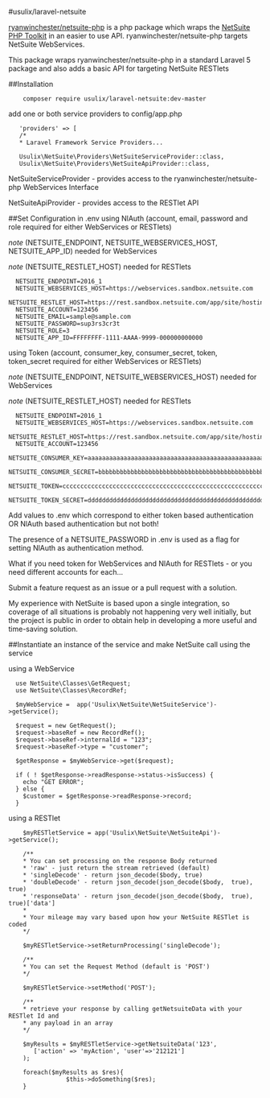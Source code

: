 #usulix/laravel-netsuite

[ryanwinchester/netsuite-php](https://github.com/ryanwinchester/netsuite-php) is a php package which 
wraps the [NetSuite PHP Toolkit](http://www.netsuite.com/portal/developers/resources/suitetalk-sample-applications.shtml)
in an easier to use API. ryanwinchester/netsuite-php targets NetSuite WebServices.
 
This package wraps ryanwinchester/netsuite-php in a standard Laravel 5 package and also adds a basic
API for targeting NetSuite RESTlets

##Installation

```
    composer require usulix/laravel-netsuite:dev-master
```

add one or both service providers to config/app.php

```
   'providers' => [
   /*
   * Laravel Framework Service Providers...
   
   Usulix\NetSuite\Providers\NetSuiteServiceProvider::class,
   Usulix\NetSuite\Providers\NetSuiteApiProvider::class,
```

NetSuiteServiceProvider - provides access to the ryanwinchester/netsuite-php WebServices 
Interface 

NetSuiteApiProvider - provides access to the RESTlet API

##Set Configuration in .env
  using NlAuth (account, email, password and role required for either WebServices or RESTlets)
  
  _note_ (NETSUITE_ENDPOINT, NETSUITE_WEBSERVICES_HOST, NETSUITE_APP_ID) needed for WebServices
  
  _note_ (NETSUITE_RESTLET_HOST) needed for RESTlets
  
```
  NETSUITE_ENDPOINT=2016_1 
  NETSUITE_WEBSERVICES_HOST=https://webservices.sandbox.netsuite.com
  NETSUITE_RESTLET_HOST=https://rest.sandbox.netsuite.com/app/site/hosting/restlet.nl
  NETSUITE_ACCOUNT=123456
  NETSUITE_EMAIL=sample@sample.com
  NETSUITE_PASSWORD=sup3rs3cr3t
  NETSUITE_ROLE=3
  NETSUITE_APP_ID=FFFFFFFF-1111-AAAA-9999-000000000000
```

using Token (account, consumer_key, consumer_secret, token, token_secret required for either WebServices or RESTlets)
  
  _note_ (NETSUITE_ENDPOINT, NETSUITE_WEBSERVICES_HOST) needed for WebServices
  
  _note_ (NETSUITE_RESTLET_HOST) needed for RESTlets
  
```
  NETSUITE_ENDPOINT=2016_1 
  NETSUITE_WEBSERVICES_HOST=https://webservices.sandbox.netsuite.com
  NETSUITE_RESTLET_HOST=https://rest.sandbox.netsuite.com/app/site/hosting/restlet.nl
  NETSUITE_ACCOUNT=123456
  NETSUITE_CONSUMER_KEY=aaaaaaaaaaaaaaaaaaaaaaaaaaaaaaaaaaaaaaaaaaaaaaaaaaaaaaaaaaaaaaaa
  NETSUITE_CONSUMER_SECRET=bbbbbbbbbbbbbbbbbbbbbbbbbbbbbbbbbbbbbbbbbbbbbbbbbbbbbbbbbbbbbbbb
  NETSUITE_TOKEN=cccccccccccccccccccccccccccccccccccccccccccccccccccccccccccccccc
  NETSUITE_TOKEN_SECRET=dddddddddddddddddddddddddddddddddddddddddddddddddddddddddddddddd
```

Add values to .env which correspond to either token based authentication OR NlAuth based authentication but not both!

The presence of a NETSUITE_PASSWORD in .env is used as a flag for setting NlAuth as authentication method.

What if you need token for WebServices and NlAuth for RESTlets - or you need different accounts for each...

Submit a feature request as an issue or a pull request with a solution. 

My experience with NetSuite is based upon a single integration, so coverage of all situations is 
probably not happening very well initially, but the project is public in order to obtain help in 
developing a more useful and time-saving solution.

##Instantiate an instance of the service and make NetSuite call using the service

using a WebService

```
  use NetSuite\Classes\GetRequest;
  use NetSuite\Classes\RecordRef;
  
  $myWebService =  app('Usulix\NetSuite\NetSuiteService')->getService();
  
  $request = new GetRequest();
  $request->baseRef = new RecordRef();
  $request->baseRef->internalId = "123";
  $request->baseRef->type = "customer";
  
  $getResponse = $myWebService->get($request);
  
  if ( ! $getResponse->readResponse->status->isSuccess) {
    echo "GET ERROR";
  } else {
    $customer = $getResponse->readResponse->record;
  }

```

using a RESTlet

```
    $myRESTletService = app('Usulix\NetSuite\NetSuiteApi')->getService();
    
    /**
    * You can set processing on the response Body returned
    * 'raw' - just return the stream retrieved (default)
    * 'singleDecode' - return json_decode($body, true)
    * 'doubleDecode' - return json_decode(json_decode($body,  true), true)
    * 'responseData' - return json_decode(json_decode($body,  true), true)['data']
    *
    * Your mileage may vary based upon how your NetSuite RESTlet is coded
    */
    
    $myRESTletService->setReturnProcessing('singleDecode');
    
    /**
    * You can set the Request Method (default is 'POST')
    */
    
    $myRESTletService->setMethod('POST');
    
    /**
    * retrieve your response by calling getNetsuiteData with your RESTlet Id and
    * any payload in an array
    */
    
    $myResults = $myRESTletService->getNetsuiteData('123', 
       ['action' => 'myAction', 'user'=>'212121']
    );
    
    foreach($myResults as $res){
                $this->doSomething($res);
    }
```